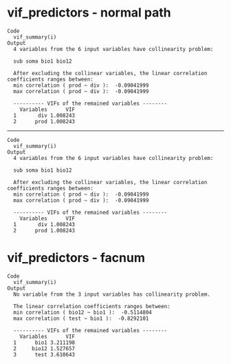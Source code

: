 # vif_predictors - normal path

    Code
      vif_summary(i)
    Output
      4 variables from the 6 input variables have collinearity problem: 
       
      sub soma bio1 bio12 
      
      After excluding the collinear variables, the linear correlation coefficients ranges between: 
      min correlation ( prod ~ div ):  -0.09041999 
      max correlation ( prod ~ div ):  -0.09041999 
      
      ---------- VIFs of the remained variables -------- 
        Variables      VIF
      1       div 1.008243
      2      prod 1.008243

---

    Code
      vif_summary(i)
    Output
      4 variables from the 6 input variables have collinearity problem: 
       
      sub soma bio1 bio12 
      
      After excluding the collinear variables, the linear correlation coefficients ranges between: 
      min correlation ( prod ~ div ):  -0.09041999 
      max correlation ( prod ~ div ):  -0.09041999 
      
      ---------- VIFs of the remained variables -------- 
        Variables      VIF
      1       div 1.008243
      2      prod 1.008243

# vif_predictors - facnum

    Code
      vif_summary(i)
    Output
      No variable from the 3 input variables has collinearity problem. 
      
      The linear correlation coefficients ranges between: 
      min correlation ( bio12 ~ bio1 ):  -0.5114804 
      max correlation ( test ~ bio1 ):  -0.8292101 
      
      ---------- VIFs of the remained variables -------- 
        Variables      VIF
      1      bio1 3.211198
      2     bio12 1.527657
      3      test 3.610643


